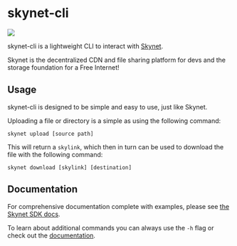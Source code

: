 # skynet-cli

![](https://github.com/NebulousLabs/skynet-cli/workflows/Go/badge.svg)

skynet-cli is a lightweight CLI to interact with [Skynet](https://siasky.net).

Skynet is the decentralized CDN and file sharing platform for devs and the
storage foundation for a Free Internet!

## Usage

skynet-cli is designed to be simple and easy to use, just like Skynet.

Uploading a file or directory is a simple as using the following command:

```shell
skynet upload [source path]
```

This will return a `skylink`, which then in turn can be used to download the
file with the following command:

```shell
skynet download [skylink] [destination]
```

## Documentation

For comprehensive documentation complete with examples, please see [the Skynet SDK docs](https://nebulouslabs.github.io/skynet-docs/?shell--cli#introduction).

To learn about additional commands you can always use the `-h` flag or check out
the [documentation](./doc).
